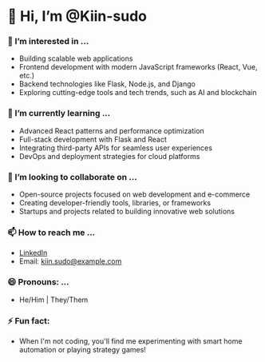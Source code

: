 # 👋 Hi, I’m @Kiin-sudo

### 👀 I’m interested in ...
- Building scalable web applications
- Frontend development with modern JavaScript frameworks (React, Vue, etc.)
- Backend technologies like Flask, Node.js, and Django
- Exploring cutting-edge tools and tech trends, such as AI and blockchain

### 🌱 I’m currently learning ...
- Advanced React patterns and performance optimization
- Full-stack development with Flask and React
- Integrating third-party APIs for seamless user experiences
- DevOps and deployment strategies for cloud platforms

### 💞️ I’m looking to collaborate on ...
- Open-source projects focused on web development and e-commerce
- Creating developer-friendly tools, libraries, or frameworks
- Startups and projects related to building innovative web solutions

### 📫 How to reach me ...
- [LinkedIn](https://www.linkedin.com/in/kiin-sudo)  
- Email: kiin.sudo@example.com

### 😄 Pronouns: ...
- He/Him | They/Them

### ⚡ Fun fact:
- When I'm not coding, you'll find me experimenting with smart home automation or playing strategy games!

<!---
Kiin-sudo/Kiin-sudo is a ✨ special ✨ repository because its `README.md` (this file) appears on your GitHub profile.
You can click the Preview link to take a look at your changes.
--->
